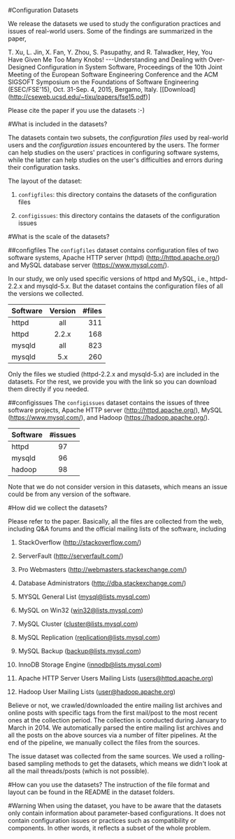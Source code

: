 #Configuration Datasets

We release the datasets we used to study the configuration practices and issues of real-world users. Some of the findings are summarized in the paper,

T. Xu, L. Jin, X. Fan, Y. Zhou, S. Pasupathy, and R. Talwadker, Hey, You Have Given Me Too Many Knobs! ---Understanding and Dealing with Over-Designed Configuration in System Software, Proceedings of the 10th Joint Meeting of the European Software Engineering Conference and the ACM SIGSOFT Symposium on the Foundations of Software Engineering (ESEC/FSE'15), Oct. 31-Sep. 4, 2015, Bergamo, Italy. [[Download] (http://cseweb.ucsd.edu/~tixu/papers/fse15.pdf)]

Please cite the paper if you use the datasets :-)

#What is included in the datasets?

The datasets contain two subsets, the _configuration files_ used by real-world users and the _configuration issues_ encountered by the users. The former can help studies on the users' practices in configuring software systems, while the latter can help studies on the user's difficulties and errors during their configuration tasks.

The layout of the dataset:

1. `configfiles`: this directory contains the datasets of the configuration files

2. `configissues`: this directory contains the datasets of the configuration issues

#What is the scale of the datasets?

##configfiles
The `configfiles` dataset contains configuration files of two software systems, Apache HTTP server (httpd) (http://httpd.apache.org/) and MySQL database server (https://www.mysql.com/).

In our study, we only used specific versions of httpd and MySQL, i.e., httpd-2.2.x and mysqld-5.x. But the dataset contains the configuration files of all the versions we collected. 

| Software      | Version   | #files    |
| ------------- |:---------:| ---------:|
| httpd         | all       | 311       |
| httpd         | 2.2.x     | 168       |
| mysqld        | all       | 823       |
| mysqld        | 5.x       | 260       |

Only the files we studied (httpd-2.2.x and mysqld-5.x) are included in the datasets. For the rest, we provide you with the link so you can download them directly if you needed.

##configissues
The `configissues` dataset contains the issues of three software projects, Apache HTTP server (http://httpd.apache.org/), MySQL (https://www.mysql.com/), and Hadoop (https://hadoop.apache.org/).

| Software      |  #issues  |
| ------------- |:---------:|
| httpd         |  97       |
| mysqld        |  96       |
| hadoop        |  98       |

Note that we do not consider version in this datasets, which means an issue could be from any version of the software.

#How did we collect the datasets?

Please refer to the paper. Basically, all the files are collected from the web, including Q&A forums and the official mailing lists of the software, including

1. StackOverflow (http://stackoverflow.com/)

2. ServerFault (http://serverfault.com/)

3. Pro Webmasters (http://webmasters.stackexchange.com/)

4. Database Administrators (http://dba.stackexchange.com/)

5. MYSQL General List (<mysql@lists.mysql.com>)

6. MySQL on Win32 (<win32@lists.mysql.com>)

7. MySQL Cluster (<cluster@lists.mysql.com>)

8. MySQL Replication (<replication@lists.mysql.com>)

9. MySQL Backup (<backup@lists.mysql.com>)

10. InnoDB Storage Engine (<innodb@lists.mysql.com>)

11. Apache HTTP Server Users Mailing Lists (<users@httpd.apache.org>)

12. Hadoop User Mailing Lists (<user@hadoop.apache.org>)

Believe or not, we crawled/downloaded the entire mailing list archives and online posts with specific tags from the first mail/post to the most recent ones at the collection period. The collection is conducted during January to March in 2014. We automatically parsed the entire mailing list archives and all the posts on the above sources via a number of filter pipelines. At the end of the pipeline, we manually collect the files from the sources.

The issue dataset was collected from the same sources. We used a rolling-based sampling methods to get the datasets, which means we didn't look at all the mail threads/posts (which is not possible).

#How can you use the datasets?
The instruction of the file format and layout can be found in the README in the dataset folders.

#Warning
When using the dataset, you have to be aware that the datasets only contain information about parameter-based configurations. It does not contain configuration issues or practices such as compatibility or components. In other words, it reflects a subset of the whole problem.
